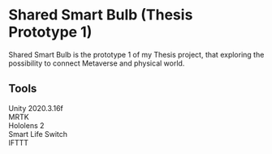 # Shared Smart Bulb (Thesis Prototype 1)
Shared Smart Bulb is the prototype 1 of my Thesis project, that exploring the possibility to connect Metaverse and physical world.
## Tools
Unity 2020.3.16f\
MRTK\
Hololens 2\
Smart Life Switch\
IFTTT
